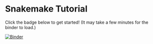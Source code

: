 # Snakemake Tutorial

Click the badge below to get started!
(It may take a few minutes for the binder to load.)

[![Binder](https://mybinder.org/badge_logo.svg)](https://mybinder.org/v2/gh/standage/snakemake_tutorial_2019-04-24/master)
